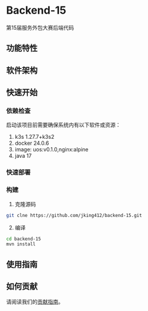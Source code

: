# Backend-15

第15届服务外包大赛后端代码

## 功能特性


## 软件架构



## 快速开始

### 依赖检查
启动该项目前需要确保系统内有以下软件或资源：

1. k3s 1.27.7+k3s2
2. docker 24.0.6
3. image: uos:v0.1.0,nginx:alpine
4. java 17


### 快速部署


### 构建


1. 克隆源码

```bash
git clne https://github.com/jking412/backend-15.git
```

2. 编译
```bash
cd backend-15
mvn install
```


## 使用指南


## 如何贡献

请阅读我们的[贡献指南](https://www.yuque.com/skynesser/whisrm/xgm9godof7n6z5zf)。



